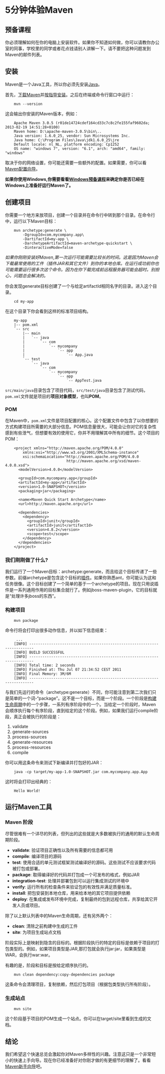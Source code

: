 # 5分钟体验Maven

## 预备课程

你必须理解如何在你的电脑上安装软件。如果你不知道如何做，你可以请教你办公室的同事，学校里的同学或者花点钱请别人讲解一下。请不要把这种问题发到Maven的邮件列表。

## 安装
Maven是一个Java工具，所以你必须先安装[Java](http://www.oracle.com/technetwork/java/javase/downloads/index.html)。

首先，[下载Maven](http://maven.apache.org/download.html)并[按指导安装](http://maven.apache.org/download.html#Installation)。之后在终端或命令行窗口中运行：

		mvn --version
这会输出你安装的Maven版本，例如：

		Apache Maven 3.0.5 (r01de14724cdef164cd33c7c8c2fe155faf9602da; 2013-02-19 14:51:28+0100)
		Maven home: D:\apache-maven-3.0.5\bin\..
		Java version: 1.6.0_25, vendor: Sun Microsystems Inc.
		Java home: C:\Program Files\Java\jdk1.6.0_25\jre
		Default locale: nl_NL, platform encoding: Cp1252
		OS name: "windows 7", version: "6.1", arch: "amd64", family: "windows"

取决于你的网络设置，你可能还需要一些额外的配置。如果需要，你可以看[Maven配置向导](http://maven.apache.org/guides/mini/guide-configuring-maven.html)。

**如果你使用Windows,你需要看看[Windows预备课程](http://maven.apache.org/guides/getting-started/windows-prerequisites.html)来确定你是否已经在Windows上准备好运行Maven了。**

## 创建项目
你需要一个地方来放项目，创建一个目录并在命令行中转到那个目录。在命令行中，运行以下Maven目标：

		mvn archetype:generate \
			-DgroupId=com.mycompany.app\
			-DartifactId=my-app \
			-DarchetypeArtifactId=maven-archetype-quickstart \
			-DinteractiveMode=false

*如果你刚刚安装好Maven,第一次运行可能需要比较长的时间。这是因为Maven会下载最常使用的工件（插件JAR和其它文件）到你的本地仓库。在运行成功前你也可能需要运行很多次这个命令。因为在你下载完成前远程服务器可能会超时。别担心，问题总会解决的。*

你会发现generate目标创建了一个与给定artifactId相同名字的目录。进入这个目录。

		cd my-app

在这个目录下你会看到这样的标准项目结构。

		my-app
		|-- pom.xml
		`-- src
		    |-- main
		    |   `-- java
		    |       `-- com
		    |           `-- mycompany
		    |               `-- app
		    |                   `-- App.java
		    `-- test
		        `-- java
		            `-- com
		                `-- mycompany
		                    `-- app
		                        `-- AppTest.java
`src/main/java`目录包含了项目代码，`src/test/java`目录包含了测试代码，`pom.xml`文件就是项目的**项目对象模型**，也叫**POM**。

### POM

在Maven中，`pom.xml`文件是项目配置的核心。这个配置文件中包含了以你想要的方式构建项目所需要的大部分信息。POM信息量很大，可能会让你对它的复杂性感到有些泄气，但想要有效的使用它，你并不用理解其中所有的细节。这个项目的POM：

		<project xmlns="http://maven.apache.org/POM/4.0.0" 
			xmlns:xsi="http://www.w3.org/2001/XMLSchema-instance"
			xsi:schemaLocation="http://maven.apache.org/POM/4.0.0
								http://maven.apache.org/xsd/maven-4.0.0.xsd">
		  <modelVersion>4.0.0</modelVersion>
		 
		  <groupId>com.mycompany.app</groupId>
		  <artifactId>my-app</artifactId>
		  <version>1.0-SNAPSHOT</version>
		  <packaging>jar</packaging>
		 
		  <name>Maven Quick Start Archetype</name>
		  <url>http://maven.apache.org</url>
		 
		  <dependencies>
		    <dependency>
		      <groupId>junit</groupId>
		      <artifactId>junit</artifactId>
		      <version>4.8.2</version>
		      <scope>test</scope>
		    </dependency>
		  </dependencies>
		</project>

### 我们刚刚做了什么?

我们运行了一个Maven目标：archetype:generate，而且给这个目标传递了一些参数。前缀archetype是包含这个目标的[插件](http://maven.apache.org/plugins/index.html)。如果你熟悉ant，你可能认为这和任务很像。这个目标创建了一个简单的基于一个archetype的项目。现在只用说插件是一系列通用作用的目标集合就行了。例如jboss-maven-plugin，它的目标就是“处理许多jboss的东西”。

### 构建项目

		mvn package
命令行将会打印出很多动作信息，并以如下信息结束：

		 ...
		[INFO] ------------------------------------------------------------------------
		[INFO] BUILD SUCCESSFUL
		[INFO] ------------------------------------------------------------------------
		[INFO] Total time: 2 seconds
		[INFO] Finished at: Thu Jul 07 21:34:52 CEST 2011
		[INFO] Final Memory: 3M/6M
		[INFO] ------------------------------------------------------------------------

与我们先运行的命令（archetype:generate）不同，你可能注意到第二次我们只是简单的一个词-“package”。这不是一个目标，而是一个阶段。一个阶段是[构建生命周期](http://maven.apache.org/guides/introduction/introduction-to-the-lifecycle.html)中的一个步骤，一系列有序阶段中的一个。当给定一个阶段时，Maven会顺序执行每个有序阶段，直到给定的这个阶段。例如，如果我们运行compile阶段，真正会被执行的阶段是：

1. validate
1. generate-sources
1. process-sources
1. generate-resources
1. process-resources
1. compile

你可以用这条命令来测试下新编译并打包好的JAR：

		java -cp target/my-app-1.0-SNAPSHOT.jar com.mycompany.app.App
这时将会打印出经典的：

		Hello World!

## 	运行Maven工具
### Maven 阶段

尽管很难有一个详尽的列表，但列出的这些就是大多数被执行的通用的默认生命周期阶段。

- **validate**: 验证项目正确性以及所有需要的信息都可用
- **compile**: 编译项目的源码
- **test**: 使用合适的单元测试框架测试编译好的源码。这些测试不应该要求代码被打包或部署。
- **package**: 取得编译好的代码并打包成一个可发布的格式，例如JAR
- **integration-test**: 处理并部署包到可以运行集成测试的环境中
- **verify**: 运行所有的检查条件来验证包的有效性并满足质量标准。
- **install**: 把包安装到本地仓库，用来给本地的其它项目提供依赖
- **deploy**: 在集成或发布环境中完成，复制最终的包到远程仓库，共享给其它开发人员或项目。

除了以上默认列表中的Maven生命周期，还有另外两个：

- **clean**: 清除之前构建中生成的工件
- **site**: 为项目生成站点文档

阶段实际上是映射到隐含的目标的。根据阶段执行的特定的目标是依赖于项目的打包类型的。例如，如果项目类型是JAR,那打包就会执行jar:jar，如果类型是WAR，会执行war:war。

有趣的是，阶段和目标是按给定顺序执行的。

		mvn clean dependency:copy-dependencies package
这条命令会清理项目，复制依赖，然后打包项目（根据包类型执行所有阶段）。

### 生成站点

		mvn site
这个阶段基于项目的POM生成一个站点。你可以在target/site里看到生成的文档。

## 结论
我们希望这个快速总览会激起你对Maven多样性的兴趣。注意这只是一个非常短小的快速上手向导。现在你已经准备好对你刚才做的有更细节的理解了。看看[Maven新手向导](http://maven.apache.org/guides/getting-started/index.html)吧。